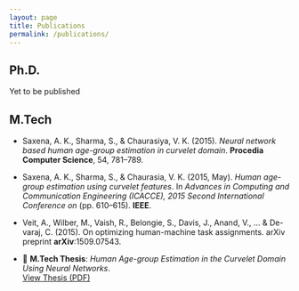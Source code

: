 ```yaml
---
layout: page
title: Publications
permalink: /publications/
---
```


## Ph.D.
Yet to be published

## M.Tech

- Saxena, A. K., Sharma, S., & Chaurasiya, V. K. (2015). *Neural network based human age-group estimation in curvelet domain*. **Procedia Computer Science**, 54, 781–789.

- Saxena, A. K., Sharma, S., & Chaurasia, V. K. (2015, May). *Human age-group estimation using curvelet features*. In *Advances in Computing and Communication Engineering (ICACCE), 2015 Second International Conference on* (pp. 610–615). **IEEE**.

- Veit, A., Wilber, M., Vaish, R., Belongie, S., Davis, J., Anand, V., ... & De-varaj, C. (2015). On optimizing human-machine task assignments. arXiv preprint **arXiv**:1509.07543.

- 📘 **M.Tech Thesis**: *Human Age-group Estimation in the Curvelet Domain Using Neural Networks*.  
  [View Thesis (PDF)](https://drive.google.com/file/d/1vFPtLcu6VedUpaaKih3AzNYuWR5hGDCD/view?usp=drive_link)

